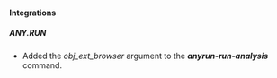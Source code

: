 #### Integrations
##### ANY.RUN
- Added the *obj_ext_browser* argument to the ***anyrun-run-analysis*** command.
